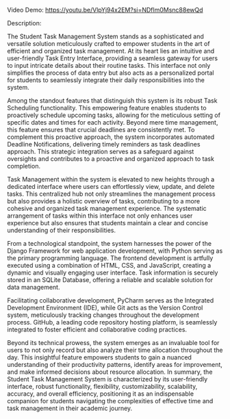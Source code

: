 Video Demo: https://youtu.be/VlpYj94x2EM?si=NDflm0Msnc88ewQd

Description:

The Student Task Management System stands as a sophisticated and versatile solution meticulously crafted to empower students in the art of efficient and organized task management. At its heart lies an intuitive and user-friendly Task Entry Interface, providing a seamless gateway for users to input intricate details about their routine tasks. This interface not only simplifies the process of data entry but also acts as a personalized portal for students to seamlessly integrate their daily responsibilities into the system.

Among the standout features that distinguish this system is its robust Task Scheduling functionality. This empowering feature enables students to proactively schedule upcoming tasks, allowing for the meticulous setting of specific dates and times for each activity. Beyond mere time management, this feature ensures that crucial deadlines are consistently met. To complement this proactive approach, the system incorporates automated Deadline Notifications, delivering timely reminders as task deadlines approach. This strategic integration serves as a safeguard against oversights and contributes to a proactive and organized approach to task completion.

Task Management within the system is elevated to new heights through a dedicated interface where users can effortlessly view, update, and delete tasks. This centralized hub not only streamlines the management process but also provides a holistic overview of tasks, contributing to a more cohesive and organized task management experience. The systematic arrangement of tasks within this interface not only enhances user experience but also ensures that students maintain a clear and concise understanding of their responsibilities.

From a technological standpoint, the system harnesses the power of the Django Framework for web application development, with Python serving as the primary programming language. The frontend development is artfully executed using a combination of HTML, CSS, and JavaScript, creating a dynamic and visually engaging user interface. Task information is securely stored in an SQLite Database, offering a reliable and scalable solution for data management.

Facilitating collaborative development, PyCharm serves as the Integrated Development Environment (IDE), while Git acts as the Version Control system, meticulously tracking changes throughout the development process. GitHub, a leading code repository hosting platform, is seamlessly integrated to foster efficient and collaborative coding practices.

Beyond its technical prowess, the system emerges as an invaluable tool for users to not only record but also analyze their time allocation throughout the day. This insightful feature empowers students to gain a nuanced understanding of their productivity patterns, identify areas for improvement, and make informed decisions about resource allocation. In summary, the Student Task Management System is characterized by its user-friendly interface, robust functionality, flexibility, customizability, scalability, accuracy, and overall efficiency, positioning it as an indispensable companion for students navigating the complexities of effective time and task management in their academic journey.

